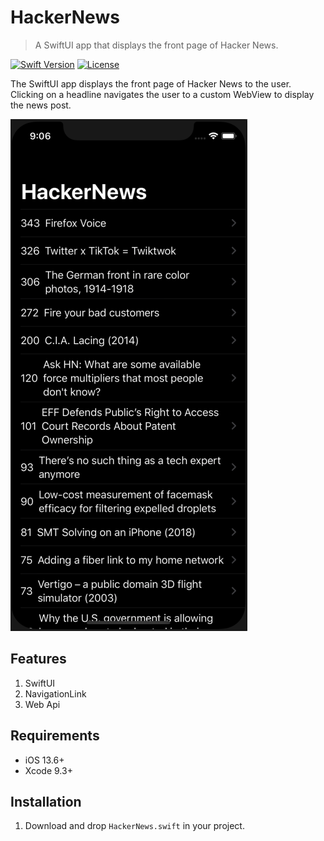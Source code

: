 # HackerNews
> A SwiftUI app that displays the front page of Hacker News.

[![Swift Version][swift-image]][swift-url]
[![License][license-image]][license-url]

The SwiftUI app displays the front page of Hacker News to the user. Clicking on a headline navigates the user to a custom WebView to display the news post.

![](screenshot.png)

## Features
1. SwiftUI
2. NavigationLink
3. Web Api

## Requirements 
- iOS 13.6+
- Xcode 9.3+

## Installation
1. Download and drop ```HackerNews.swift``` in your project.  

[swift-image]:https://img.shields.io/badge/swift-5.0-orange.svg
[swift-url]: https://swift.org/
[license-image]: https://img.shields.io/badge/License-MIT-blue.svg
[license-url]: https://opensource.org/licenses/MIT

